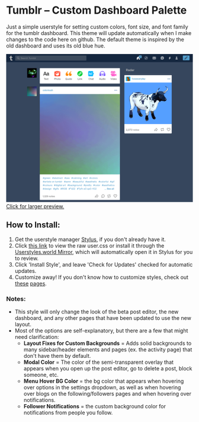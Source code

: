 # Tumblr – Custom Dashboard Palette

Just a simple userstyle for setting custom colors, font size, and font family for the tumblr dashboard. This theme will update automatically when I make changes to the code here on github. The default theme is inspired by the old dashboard and uses its old blue hue.

[![Screenshot of default theme](https://raw.githubusercontent.com/paw/tumblr-custom-palette-userstyle/main/custompalettepreview.png)\
Click for larger preview.](https://raw.githubusercontent.com/paw/tumblr-custom-palette-userstyle/main/custompalettepreview.png)

## How to Install:
1. Get the userstyle manager [Stylus](https://github.com/openstyles/stylus#readme), if you don't already have it.
2. Click [this link](https://github.com/paw/tumblr-custom-palette-userstyle/raw/main/tumblr-custom-dash-palette.user.css) to view the raw user.css or install it through the [Userstyles.world Mirror](https://userstyles.world/style/192/tumblr-custom-dashboard-palette), which will automatically open it in Stylus for you to review.
3. Click 'Install Style', and leave 'Check for Updates' checked for automatic updates.
4. Customize away! If you don't know how to customize styles, check out [these](https://github.com/openstyles/stylus/wiki/Usercss#how-do-i-customize-usercss) [pages](https://github.com/openstyles/stylus/wiki/Popup#interface).

### Notes:
* This style will only change the look of the beta post editor, the new dashboard, and any other pages that have been updated to use the new layout.
* Most of the options are self-explanatory, but there are a few that might need clarification:
  * **Layout Fixes for Custom Backgrounds** = Adds solid backgrounds to many sidebar/header elements and pages (ex. the activity page) that don't have them by default.
  * **Modal Color** = The color of the semi-transparent overlay that appears when you open up the post editor, go to delete a post, block someone, etc.
  * **Menu Hover BG Color** = the bg color that appears when hovering over options in the settings dropdown, as well as when hovering over blogs on the following/followers pages and when hovering over notifications.
  * **Follower Notifications** = the custom background color for notifications from people you follow.
